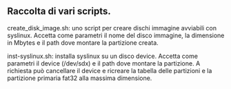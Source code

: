Raccolta di vari scripts.
-----------------------------------------------
create_disk_image.sh: uno script per creare dischi immagine avviabili con syslinux. Accetta come parametri il nome del disco immagine, la dimensione in Mbytes e il path dove montare la partizione creata.

inst-syslinux.sh: installa syslinux su un disco device. Accetta come parametri il device (/dev/sdx) e il path dove montare la partizione. A richiesta può cancellare il device e ricreare la tabella delle partizioni e la partizione primaria fat32 alla massima dimensione.

